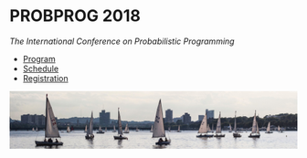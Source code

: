 # PROBPROG 2018
*The International Conference on Probabilistic Programming*

- [Program](/)
- [Schedule](/schedule)
- [Registration](/registration)

![probprog-banner](/assets/images/boston-sailboats.jpg "Photo credit: Salima Bahri")

